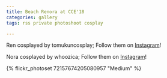 ```yaml
---
title: Beach Renora at CCE'18
categories: gallery
tags: rss private photoshoot cosplay

---
```


Ren cosplayed by tomukuncosplay; Follow them on [Instagram](https://www.instagram.com/tomukuncosplay)!

Nora cosplayed by whoozica; Follow them on [Instagram](https://www.instagram.com/whoozica)! 

{% flickr_photoset 72157674205080957 "Medium" %}